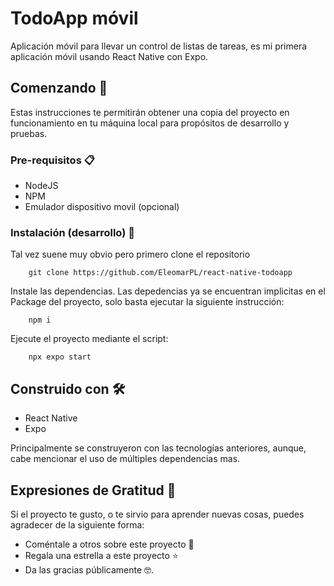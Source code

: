 # TodoApp móvil

Aplicación móvil para llevar un control de listas de tareas, es mi primera aplicación móvil usando React Native con Expo.

## Comenzando 🚀

Estas instrucciones te permitirán obtener una copia del proyecto en funcionamiento en tu máquina local para propósitos de desarrollo y pruebas.

### Pre-requisitos 📋

- NodeJS
- NPM
- Emulador dispositivo movil (opcional)

### Instalación (desarrollo) 🔧

Tal vez suene muy obvio pero primero clone el repositorio

```git
    git clone https://github.com/EleomarPL/react-native-todoapp
```

Instale las dependencias. Las depedencias ya se encuentran implicitas en el Package del proyecto, solo basta ejecutar la siguiente instrucción:

```npm
    npm i
```

Ejecute el proyecto mediante el script:

```npx
    npx expo start
```

## Construido con 🛠️

- React Native
- Expo

Principalmente se construyeron con las tecnologías anteriores, aunque, cabe mencionar el uso de múltiples dependencias mas.

## Expresiones de Gratitud 🎁

Si el proyecto te gusto, o te sirvio para aprender nuevas cosas, puedes agradecer de la siguiente forma:

- Coméntale a otros sobre este proyecto 📢
- Regala una estrella a este proyecto ⭐
- Da las gracias públicamente 🤓.
